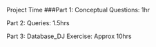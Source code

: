 Project Time
###Part 1: Conceptual Questions: 1hr

Part 2: Queries:
1.5hrs

Part 3: Database_DJ Exercise:
Approx 10hrs
